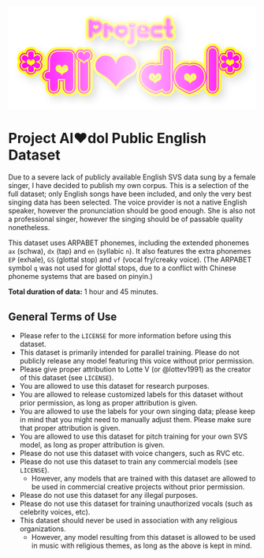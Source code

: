 ![Project AI❤dol logo](logo_aidol.png) 
# Project AI❤dol Public English Dataset

Due to a severe lack of publicly available English SVS data sung by a female singer, I have decided to publish my own corpus.
This is a selection of the full dataset; only English songs have been included, and only the very best singing data has been selected.
The voice provider is not a native English speaker, however the pronunciation should be good enough.
She is also not a professional singer, however the singing should be of passable quality nonetheless.

This dataset uses ARPABET phonemes, including the extended phonemes `ax` (schwa), `dx` (tap) and `en` (syllabic `n`).
It also features the extra phonemes `EP` (exhale), `GS` (glottal stop) and `vf` (vocal fry/creaky voice).
(The ARPABET symbol `q` was not used for glottal stops, due to a conflict with Chinese phoneme systems that are based on pinyin.)

**Total duration of data:** 1 hour and 45 minutes.

## General Terms of Use
- Please refer to the ``LICENSE`` for more information before using this dataset.
- This dataset is primarily intended for parallel training. Please do not publicly release any model featuring this voice without prior permission.
- Please give proper attribution to Lotte V (or @lottev1991) as the creator of this dataset (see ``LICENSE``).
- You are allowed to use this dataset for research purposes.
- You are allowed to release customized labels for this dataset without prior permission, as long as proper attribution is given.
- You are allowed to use the labels for your own singing data; please keep in mind that you might need to manually adjust them. Please make sure that proper attribution is given.
- You are allowed to use this dataset for pitch training for your own SVS model, as long as proper attribution is given.
- Please do not use this dataset with voice changers, such as RVC etc.
- Please do not use this dataset to train any commercial models (see ``LICENSE``).
    - However, any models that are trained with this dataset are allowed to be used in commercial creative projects without prior permission.
- Please do not use this dataset for any illegal purposes.
- Please do not use this dataset for training unauthorized vocals (such as celebrity voices, etc).
- This dataset should never be used in association with any religious organizations.
    - However, any model resulting from this dataset is allowed to be used in music with religious themes, as long as the above is kept in mind.